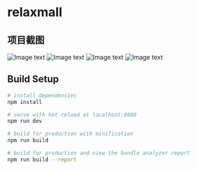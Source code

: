 # relaxmall
## 项目截图

![Image text](http://7xjyw1.com1.z0.glb.clouddn.com/koa001.png)
![Image text](http://7xjyw1.com1.z0.glb.clouddn.com/koa002.png)
![Image text](http://7xjyw1.com1.z0.glb.clouddn.com/koa003.png)
![Image text](http://7xjyw1.com1.z0.glb.clouddn.com/koa004.png)

## Build Setup

``` bash
# install dependencies
npm install

# serve with hot reload at localhost:8080
npm run dev

# build for production with minification
npm run build

# build for production and view the bundle analyzer report
npm run build --report
```

